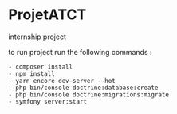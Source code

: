 # ProjetATCT
internship project

to run project run the following commands :
```
- composer install
- npm install
- yarn encore dev-server --hot
- php bin/console doctrine:database:create
- php bin/console doctrine:migrations:migrate
- symfony server:start
```
